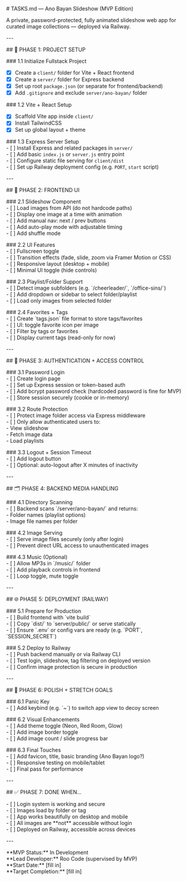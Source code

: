 \# TASKS.md — Ano Bayan Slideshow (MVP Edition)

A private, password-protected, fully animated slideshow web app for curated image collections — deployed via Railway.

\---

\#\# 🔧 PHASE 1: PROJECT SETUP

\#\#\# 1.1 Initialize Fullstack Project  
- [x] Create a `client/` folder for Vite + React frontend  
- [x] Create a `server/` folder for Express backend  
- [x] Set up root `package.json` (or separate for frontend/backend)  
- [x] Add `.gitignore` and exclude `server/ano-bayan/` folder

\#\#\# 1.2 Vite + React Setup  
- [x] Scaffold Vite app inside `client/`  
- [x] Install TailwindCSS  
- [x] Set up global layout + theme

\#\#\# 1.3 Express Server Setup  
\- [ ] Install Express and related packages in `server/`  
\- [ ] Add basic `index.js` or `server.js` entry point  
\- [ ] Configure static file serving for `client/dist`  
\- [ ] Set up Railway deployment config (e.g. `PORT`, `start` script)

\---

\#\# 🎨 PHASE 2: FRONTEND UI

\#\#\# 2.1 Slideshow Component  
\- \[ \] Load images from API (do not hardcode paths)  
\- \[ \] Display one image at a time with animation  
\- \[ \] Add manual nav: next / prev buttons  
\- \[ \] Add auto-play mode with adjustable timing  
\- \[ \] Add shuffle mode

\#\#\# 2.2 UI Features  
\- \[ \] Fullscreen toggle  
\- \[ \] Transition effects (fade, slide, zoom via Framer Motion or CSS)  
\- \[ \] Responsive layout (desktop \+ mobile)  
\- \[ \] Minimal UI toggle (hide controls)

\#\#\# 2.3 Playlist/Folder Support  
\- \[ \] Detect image subfolders (e.g. \`/cheerleader/\`, \`/office-sins/\`)  
\- \[ \] Add dropdown or sidebar to select folder/playlist  
\- \[ \] Load only images from selected folder

\#\#\# 2.4 Favorites \+ Tags  
\- \[ \] Create \`tags.json\` file format to store tags/favorites  
\- \[ \] UI: toggle favorite icon per image  
\- \[ \] Filter by tags or favorites  
\- \[ \] Display current tags (read-only for now)

\---

\#\# 🔐 PHASE 3: AUTHENTICATION \+ ACCESS CONTROL

\#\#\# 3.1 Password Login  
\- \[ \] Create login page  
\- \[ \] Set up Express session or token-based auth  
\- \[ \] Add bcrypt password check (hardcoded password is fine for MVP)  
\- \[ \] Store session securely (cookie or in-memory)

\#\#\# 3.2 Route Protection  
\- \[ \] Protect image folder access via Express middleware  
\- \[ \] Only allow authenticated users to:  
  \- View slideshow  
  \- Fetch image data  
  \- Load playlists

\#\#\# 3.3 Logout \+ Session Timeout  
\- \[ \] Add logout button  
\- \[ \] Optional: auto-logout after X minutes of inactivity

\---

\#\# 🗂️ PHASE 4: BACKEND MEDIA HANDLING

\#\#\# 4.1 Directory Scanning  
\- \[ \] Backend scans \`/server/ano-bayan/\` and returns:  
  \- Folder names (playlist options)  
  \- Image file names per folder

\#\#\# 4.2 Image Serving  
\- \[ \] Serve image files securely (only after login)  
\- \[ \] Prevent direct URL access to unauthenticated images

\#\#\# 4.3 Music (Optional)  
\- \[ \] Allow MP3s in \`/music/\` folder  
\- \[ \] Add playback controls in frontend  
\- \[ \] Loop toggle, mute toggle

\---

\#\# 🌐 PHASE 5: DEPLOYMENT (RAILWAY)

\#\#\# 5.1 Prepare for Production  
\- \[ \] Build frontend with \`vite build\`  
\- \[ \] Copy \`dist/\` to \`server/public/\` or serve statically  
\- \[ \] Ensure \`.env\` or config vars are ready (e.g. \`PORT\`, \`SESSION\_SECRET\`)

\#\#\# 5.2 Deploy to Railway  
\- \[ \] Push backend manually or via Railway CLI  
\- \[ \] Test login, slideshow, tag filtering on deployed version  
\- \[ \] Confirm image protection is secure in production

\---

\#\# 🧼 PHASE 6: POLISH \+ STRETCH GOALS

\#\#\# 6.1 Panic Key  
\- \[ \] Add keybind (e.g. \`\~\`) to switch app view to decoy screen

\#\#\# 6.2 Visual Enhancements  
\- \[ \] Add theme toggle (Neon, Red Room, Glow)  
\- \[ \] Add image border toggle  
\- \[ \] Add image count / slide progress bar

\#\#\# 6.3 Final Touches  
\- \[ \] Add favicon, title, basic branding (Ano Bayan logo?)  
\- \[ \] Responsive testing on mobile/tablet  
\- \[ \] Final pass for performance

\---

\#\# ✅ PHASE 7: DONE WHEN…

\- \[ \] Login system is working and secure  
\- \[ \] Images load by folder or tag  
\- \[ \] App works beautifully on desktop and mobile  
\- \[ \] All images are \*\*not\*\* accessible without login  
\- \[ \] Deployed on Railway, accessible across devices

\---

\*\*MVP Status:\*\* In Development    
\*\*Lead Developer:\*\* Roo Code (supervised by MVP)    
\*\*Start Date:\*\* \[fill in\]    
\*\*Target Completion:\*\* \[fill in\]

